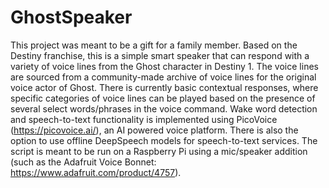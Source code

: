 # GhostSpeaker

This project was meant to be a gift for a family member. Based on the Destiny franchise, this is a simple smart speaker that can respond with a variety of voice lines from the Ghost character in Destiny 1. The voice lines are sourced from a community-made archive of voice lines for the original voice actor of Ghost. There is currently basic contextual responses, where specific categories of voice lines can be played based on the presence of several select words/phrases in the voice command. Wake word detection and speech-to-text functionality is implemented using PicoVoice (https://picovoice.ai/), an AI powered voice platform. There is also the option to use offline DeepSpeech models for speech-to-text services. The script is meant to be run on a Raspberry Pi using a mic/speaker addition (such as the Adafruit Voice Bonnet: https://www.adafruit.com/product/4757).